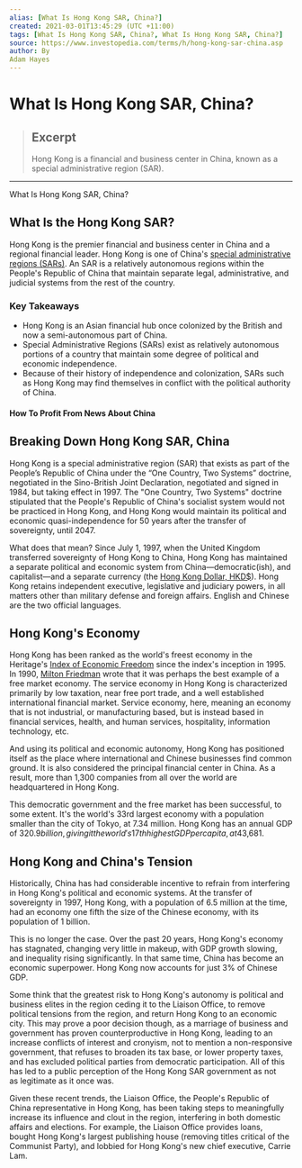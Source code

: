 ```yaml
---
alias: [What Is Hong Kong SAR, China?]
created: 2021-03-01T13:45:29 (UTC +11:00)
tags: [What Is Hong Kong SAR, China?, What Is Hong Kong SAR, China?]
source: https://www.investopedia.com/terms/h/hong-kong-sar-china.asp
author: By
Adam Hayes
---
```


# What Is Hong Kong SAR, China?

> ## Excerpt
> Hong Kong is a financial and business center in China, known as a special administrative region (SAR).

---

What Is Hong Kong SAR, China?
## What Is the Hong Kong SAR?

Hong Kong is the premier financial and business center in China and a regional financial leader. Hong Kong is one of China's [special administrative regions (SARs)](https://www.investopedia.com/terms/s/special-administrative-region.asp). An SAR is a relatively autonomous regions within the People's Republic of China that maintain separate legal, administrative, and judicial systems from the rest of the country.

### Key Takeaways

-   Hong Kong is an Asian financial hub once colonized by the British and now a semi-autonomous part of China.
-   Special Administrative Regions (SARs) exist as relatively autonomous portions of a country that maintain some degree of political and economic independence.
-   Because of their history of independence and colonization, SARs such as Hong Kong may find themselves in conflict with the political authority of China.

#### How To Profit From News About China

## Breaking Down Hong Kong SAR, China

Hong Kong is a special administrative region (SAR) that exists as part of the People’s Republic of China under the “One Country, Two Systems” doctrine, negotiated in the Sino-British Joint Declaration, negotiated and signed in 1984, but taking effect in 1997. The "One Country, Two Systems" doctrine stipulated that the People's Republic of China's socialist system would not be practiced in Hong Kong, and Hong Kong would maintain its political and economic quasi-independence for 50 years after the transfer of sovereignty, until 2047.

What does that mean? Since July 1, 1997, when the United Kingdom transferred sovereignty of Hong Kong to China, Hong Kong has maintained a separate political and economic system from China—democratic(ish), and capitalist—and a separate currency (the [Hong Kong Dollar, HKD$](https://www.investopedia.com/terms/forex/h/hkd-hong-kong-dollars.asp)). Hong Kong retains independent executive, legislative and judiciary powers, in all matters other than military defense and foreign affairs. English and Chinese are the two official languages.

## Hong Kong's Economy

Hong Kong has been ranked as the world's freest economy in the Heritage's [Index of Economic Freedom](https://www.investopedia.com/terms/i/index-of-economic-freedom.asp) since the index's inception in 1995. In 1990, [Milton Friedman](https://www.investopedia.com/terms/m/milton-friedman.asp) wrote that it was perhaps the best example of a free market economy. The service economy in Hong Kong is characterized primarily by low taxation, near free port trade, and a well established international financial market. Service economy, here, meaning an economy that is not industrial, or manufacturing based, but is instead based in financial services, health, and human services, hospitality, information technology, etc.

And using its political and economic autonomy, Hong Kong has positioned itself as the place where international and Chinese businesses find common ground. It is also considered the principal financial center in China. As a result, more than 1,300 companies from all over the world are headquartered in Hong Kong.

This democratic government and the free market has been successful, to some extent. It's the world's 33rd largest economy with a population smaller than the city of Tokyo, at 7.34 million. Hong Kong has an annual GDP of $320.9 billion, giving it the world's 17th highest GDP per capita, at $43,681.

## Hong Kong and China's Tension

Historically, China has had considerable incentive to refrain from interfering in Hong Kong's political and economic systems. At the transfer of sovereignty in 1997, Hong Kong, with a population of 6.5 million at the time, had an economy one fifth the size of the Chinese economy, with its population of 1 billion.

This is no longer the case. Over the past 20 years, Hong Kong's economy has stagnated, changing very little in makeup, with GDP growth slowing, and inequality rising significantly. In that same time, China has become an economic superpower. Hong Kong now accounts for just 3% of Chinese GDP. 

Some think that the greatest risk to Hong Kong's autonomy is political and business elites in the region ceding it to the Liaison Office, to remove political tensions from the region, and return Hong Kong to an economic city. This may prove a poor decision though, as a marriage of business and government has proven counterproductive in Hong Kong, leading to an increase conflicts of interest and cronyism, not to mention a non-responsive government, that refuses to broaden its tax base, or lower property taxes, and has excluded political parties from democratic participation. All of this has led to a public perception of the Hong Kong SAR government as not as legitimate as it once was.

Given these recent trends, the Liaison Office, the People's Republic of China representative in Hong Kong, has been taking steps to meaningfully increase its influence and clout in the region, interfering in both domestic affairs and elections. For example, the Liaison Office provides loans, bought Hong Kong's largest publishing house (removing titles critical of the Communist Party), and lobbied for Hong Kong's new chief executive, Carrie Lam.
